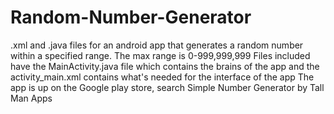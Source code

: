 # Random-Number-Generator
.xml and .java files for an android app that generates a random number within a specified range.
The max range is 0-999,999,999
Files included have the MainActivity.java file which contains the brains of the app and the activity_main.xml contains what's needed for the interface of the app
The app is up on the Google play store, search Simple Number Generator by Tall Man Apps
